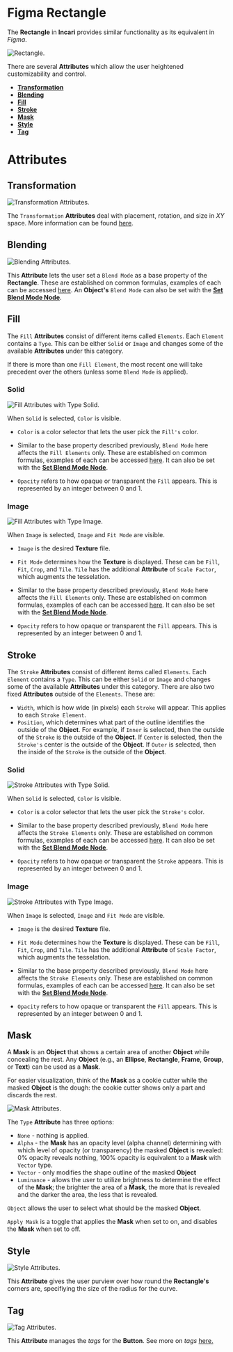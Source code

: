 # Figma Rectangle

The **Rectangle** in **Incari** provides similar functionality as its equivalent in *Figma*. 

![Rectangle.](../../../.gitbook/assets/figmarectangleimage.png)

There are several **Attributes** which allow the user heightened customizability and control. 

* [**Transformation**](figmarectangle.md#transformation)
* [**Blending**](figmarectangle.md#blending)
* [**Fill**](figmarectangle.md#fill)
* [**Stroke**](figmarectangle.md#stroke)
* [**Mask**](figmarectangle.md#mask)
* [**Style**](figmarectangle.md#style)
* [**Tag**](figmarectangle.md#tag)


# Attributes

## Transformation

![Transformation Attributes.](../../../.gitbook/assets/buttonattstransformation.png)

The `Transformation` **Attributes** deal with placement, rotation, and size in *XY* space. More information can be found [here](../../attributes/common-attributes/transformation/README.md).

## Blending

![Blending Attributes.](../../../.gitbook/assets/figmablendingattribute.png)

This **Attribute** lets the user set a `Blend Mode` as a base property of the **Rectangle**. These are established on common formulas, examples of each can be accessed [here](http://www.simplefilter.de/en/basics/mixmods.html). An **Object's** `Blend Mode` can also be set with the [**Set Blend Mode Node**](../../../toolbox/incari/object2d/setblendmode.md).

## Fill

The `Fill` **Attributes** consist of different items called `Elements`. Each `Element` contains a `Type`. This can be either `Solid` or `Image` and changes some of the available **Attributes** under this category.

If there is more than one `Fill Element`, the most recent one will take precedent over the others (unless some `Blend Mode` is applied).

### Solid

![Fill Attributes with Type Solid.](../../../.gitbook/assets/figmafillattributes.png)

When `Solid` is selected, `Color` is visible. 

* `Color` is a color selector that lets the user pick the `Fill's` color. 

* Similar to the base property described previously, `Blend Mode` here affects the `Fill Elements` only. These are established on common formulas, examples of each can be accessed [here](http://www.simplefilter.de/en/basics/mixmods.html). It can also be set with the [**Set Blend Mode Node**](../../../toolbox/incari/object2d/setblendmode.md).

* `Opacity` refers to how opaque or transparent the `Fill` appears. This is represented by an integer between 0 and 1.

### Image

![Fill Attributes with Type Image.](../../../.gitbook/assets/figmafillimageatts.png) 

When `Image` is selected, `Image` and `Fit Mode` are visible. 

* `Image` is the desired **Texture** file.
  
* `Fit Mode` determines how the **Texture** is displayed. These can be `Fill`, `Fit`, `Crop`, and `Tile`. `Tile` has the additional **Attribute** of `Scale Factor`, which augments the tesselation. 

* Similar to the base property described previously, `Blend Mode` here affects the `Fill Elements` only. These are established on common formulas, examples of each can be accessed [here](http://www.simplefilter.de/en/basics/mixmods.html). It can also be set with the [**Set Blend Mode Node**](../../../toolbox/incari/object2d/setblendmode.md).

* `Opacity` refers to how opaque or transparent the `Fill` appears. This is represented by an integer between 0 and 1.

## Stroke

The `Stroke` **Attributes** consist of different items called `Elements`. Each `Element` contains a `Type`. This can be either `Solid` or `Image` and changes some of the available **Attributes** under this category. There are also two fixed **Attributes** outside of the `Elements`. These are:

* `Width`, which is how wide (in pixels) each `Stroke` will appear. This applies to each `Stroke Element`. 
* `Position`, which determines what part of the outline identifies the outside of the **Object**. For example, if `Inner` is selected, then the outside of the `Stroke` is the outside of the **Object**. If `Center` is selected, then the `Stroke's` center is the outside of the **Object**. If `Outer` is selected, then the inside of the `Stroke` is the outside of the **Object**.

### Solid

![Stroke Attributes with Type Solid.](../../../.gitbook/assets/figmastrokesolid.png)

When `Solid` is selected, `Color` is visible. 

* `Color` is a color selector that lets the user pick the `Stroke's` color. 

* Similar to the base property described previously, `Blend Mode` here affects the `Stroke Elements` only. These are established on common formulas, examples of each can be accessed [here](http://www.simplefilter.de/en/basics/mixmods.html). It can also be set with the [**Set Blend Mode Node**](../../../toolbox/incari/object2d/setblendmode.md).

* `Opacity` refers to how opaque or transparent the `Stroke` appears. This is represented by an integer between 0 and 1.


### Image

![Stroke Attributes with Type Image.](../../../.gitbook/assets/figmastrokeimage.png)

When `Image` is selected, `Image` and `Fit Mode` are visible. 

* `Image` is the desired **Texture** file.
  
* `Fit Mode` determines how the **Texture** is displayed. These can be `Fill`, `Fit`, `Crop`, and `Tile`. `Tile` has the additional **Attribute** of `Scale Factor`, which augments the tesselation. 

* Similar to the base property described previously, `Blend Mode` here affects the `Stroke Elements` only. These are established on common formulas, examples of each can be accessed [here](http://www.simplefilter.de/en/basics/mixmods.html). It can also be set with the [**Set Blend Mode Node**](../../../toolbox/incari/object2d/setblendmode.md).

* `Opacity` refers to how opaque or transparent the `Fill` appears. This is represented by an integer between 0 and 1.

## Mask 

A **Mask** is an **Object** that shows a certain area of another **Object** while concealing the rest. Any **Object** (e.g., an **Ellipse**, **Rectangle**, **Frame**, **Group**, or **Text**) can be used as a **Mask**. 

For easier visualization, think of the **Mask** as a cookie cutter while the masked **Object** is the dough: the cookie cutter shows only a part and discards the rest.

![Mask Attributes.](../../../.gitbook/assets/figmamaskattsreal.png)

The `Type` **Attribute** has three options:

* `None` - nothing is applied. 
* `Alpha` - the **Mask** has an opacity level (alpha channel) determining with which level of opacity (or transparency) the masked **Object** is revealed: 0% opacity reveals nothing, 100% opacity is equivalent to a **Mask** with `Vector` type.
* `Vector` - only modifies the shape outline of the masked **Object**
* `Luminance` - allows the user to utilize brightness to determine the effect of the **Mask**; the brighter the area of a **Mask**, the more that is revealed and the darker the area, the less that is revealed.

`Object` allows the user to select what should be the masked **Object**.

`Apply Mask` is a toggle that applies the **Mask** when set to on, and disables the **Mask** when set to off. 

## Style 

![Style Attributes.](../../../.gitbook/assets/rectanglestyleatts.png)

This **Attribute** gives the user purview over how round the **Rectangle's** corners are, specifiying the size of the radius for the curve. 

## Tag

![Tag Attributes.](../../../.gitbook/assets/buttonattstag.png)

This **Attribute** manages the *tags* for the **Button**. See more on *tags* [here.](../../attributes/common-attributes/tag.md)